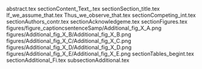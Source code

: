 abstract.tex
sectionContent_Text_.tex
sectionSection_title.tex
If_we_assume_that.tex
Thus_we_observe_that.tex
sectionCompeting_int.tex
sectionAuthors_contr.tex
sectionAcknowledgeme.tex
sectionFigures.tex
figures/figure_captioncsentenceSamp/Additional_fig_X_A.png
figures/Additional_fig_X_B/Additional_fig_X_B.png
figures/Additional_fig_X_C/Additional_fig_X_C.png
figures/Additional_fig_X_D/Additional_fig_X_D.png
figures/Additional_fig_X_E/Additional_fig_X_E.png
sectionTables_begint.tex
sectionAdditional_Fi.tex
subsectionAdditional.tex
